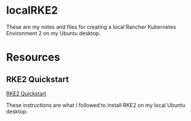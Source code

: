 # localRKE2
These are my notes and files for creating a local Rancher Kubernetes Environment 2 on my Ubuntu desktop.

# Resources

## RKE2 Quickstart  

[RKE2 Quickstart](https://docs.rke2.io/install/quickstart/)  

These instructions are what I followed to install RKE2 on my local Ubuntu desktop.